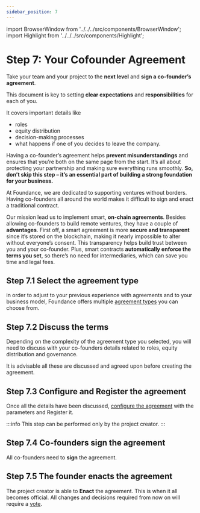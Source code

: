 ```yaml
---
sidebar_position: 7
---
```


import BrowserWindow from '../../../src/components/BrowserWindow';
import Highlight from '../../../src/components/Highlight';

# Step 7: Your Cofounder Agreement

Take your team and your project to the **next level** and **sign a co-founder’s agreement**. 

This document is key to setting **clear expectations** and **responsibilities** for each of you. 

It covers important details like
- roles
- equity distribution
- decision-making processes
- what happens if one of you decides to leave the company. 

Having a co-founder’s agreement helps **prevent misunderstandings** and ensures that you’re both on the same page from the start. It’s all about protecting your partnership and making sure everything runs smoothly. **So, don’t skip this step – it’s an essential part of building a strong foundation for your business.**

At Foundance, we are dedicated to supporting ventures without borders. Having co-founders all around the world makes it difficult to sign and enact a traditional contract. 

Our mission lead us to implement smart, **on-chain agreements**. Besides allowing co-founders to build remote ventures, they have a couple of **advantages**. First off, a smart agreement is more **secure and transparent** since it’s stored on the blockchain, making it nearly impossible to alter without everyone’s consent. This transparency helps build trust between you and your co-founder. Plus, smart contracts **automatically enforce the terms you set**, so there’s no need for intermediaries, which can save you time and legal fees.

## Step 7.1 Select the agreement type

in order to adjust to your previous experience with agreements and to your business model, Foundance offers multiple [agreement types](../../running-a-foundance/creating-an-agreement/make-agreement.md) you can choose from. 

## Step 7.2 Discuss the terms

Depending on the complexity of the agreement type you selected, you will need to discuss with your co-founders details related to roles, equity distribution and governance. 

It is advisable all these are discussed and agreed upon before creating the agreement. 

## Step 7.3 Configure and Register the agreement

Once all the details have been discussed, [configure the agreement](../../running-a-foundance/creating-an-agreement/make-agreement.md) with the parameters and Register it. 

:::info
This step can be performed only by the project creator.
:::

## Step 7.4 Co-founders sign the agreement

All co-founders need to **sign** the agreement. 

## Step 7.5 The founder enacts the agreement

The project creator is able to **Enact** the agreement. This is when it all becomes official. All changes and decisions required from now on will require a [vote](../../running-a-foundance/governance/general-governance). 